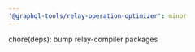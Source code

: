 ```yaml
---
'@graphql-tools/relay-operation-optimizer': minor
---
```


chore(deps): bump relay-compiler packages
